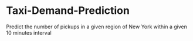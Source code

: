 # Taxi-Demand-Prediction
Predict the number of pickups in a given region of New York within a given 10 minutes interval
